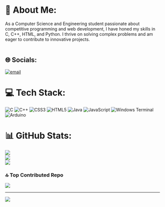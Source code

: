 # 💫 About Me:
As a Computer Science and Engineering student passionate about competitive programming and web development, I have honed my skills in C, C++, HTML, and Python. I thrive on solving complex problems and am eager to contribute to innovative projects.<br><br>


## 🌐 Socials:
[![email](https://img.shields.io/badge/Email-D14836?logo=gmail&logoColor=white)](mailto:riduonerisha1971@gmail.com) 

# 💻 Tech Stack:
![C](https://img.shields.io/badge/c-%2300599C.svg?style=for-the-badge&logo=c&logoColor=white) ![C++](https://img.shields.io/badge/c++-%2300599C.svg?style=for-the-badge&logo=c%2B%2B&logoColor=white) ![CSS3](https://img.shields.io/badge/css3-%231572B6.svg?style=for-the-badge&logo=css3&logoColor=white) ![HTML5](https://img.shields.io/badge/html5-%23E34F26.svg?style=for-the-badge&logo=html5&logoColor=white) ![Java](https://img.shields.io/badge/java-%23ED8B00.svg?style=for-the-badge&logo=openjdk&logoColor=white) ![JavaScript](https://img.shields.io/badge/javascript-%23323330.svg?style=for-the-badge&logo=javascript&logoColor=%23F7DF1E) ![Windows Terminal](https://img.shields.io/badge/Windows%20Terminal-%234D4D4D.svg?style=for-the-badge&logo=windows-terminal&logoColor=white) ![Arduino](https://img.shields.io/badge/-Arduino-00979D?style=for-the-badge&logo=Arduino&logoColor=white)
# 📊 GitHub Stats:
![](https://github-readme-stats.vercel.app/api?username=ridwan2005ahmed&theme=dark&hide_border=false&include_all_commits=false&count_private=false)<br/>
![](https://github-readme-streak-stats.herokuapp.com/?user=ridwan2005ahmed&theme=dark&hide_border=false)<br/>
![](https://github-readme-stats.vercel.app/api/top-langs/?username=ridwan2005ahmed&theme=dark&hide_border=false&include_all_commits=false&count_private=false&layout=compact)

### 🔝 Top Contributed Repo
![](https://github-contributor-stats.vercel.app/api?username=ridwan2005ahmed&limit=5&theme=dark&combine_all_yearly_contributions=true)

---
[![](https://visitcount.itsvg.in/api?id=ridwan2005ahmed&icon=0&color=0)](https://visitcount.itsvg.in)

<!-- Proudly created with GPRM ( https://gprm.itsvg.in ) -->
